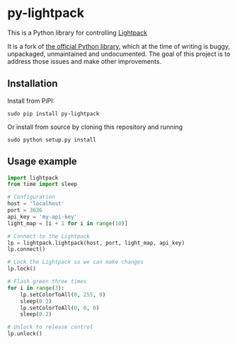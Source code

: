 py-lightpack
============

This is a Python library for controlling [Lightpack](http://lightpack.tv/)

It is a fork of [the official Python library](https://github.com/Atarity/Lightpack/blob/master/Software/apiexamples/pyLightpack/lightpack.py), which at the time of writing is buggy, unpackaged, unmaintained and undocumented.
The goal of this project is to address those issues and make other improvements.

Installation
------------

Install from PiPI:

	sudo pip install py-lightpack

Or install from source by cloning this repository and running

	sudo python setup.py install

Usage example
-------------

```python
import lightpack
from time import sleep

# Configuration
host = 'localhost'
port = 3636
api_key = 'my-api-key'
light_map = [i + 1 for i in range(10)]

# Connect to the Lightpack
lp = lightpack.lightpack(host, port, light_map, api_key)
lp.connect()

# Lock the Lightpack so we can make changes
lp.lock()

# Flash green three times
for i in range(3):
	lp.setColorToAll(0, 255, 0)
	sleep(0.2)
	lp.setColorToAll(0, 0, 0)
	sleep(0.2)

# Unlock to release control
lp.unlock()
```
